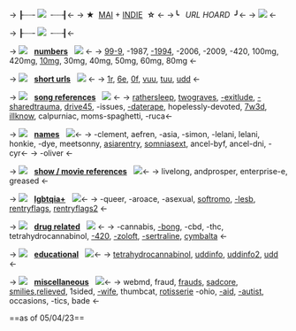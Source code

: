 -> ┠┈┈╴![](https://pixelbank.neocities.org/decome/insects/f928423.gif) ╶┈┈┨<-
-> ★ ‎  [MAI](/1r) + [INDIE](/420) ‎  **☆** <-
->**╰**  ‎   ‎ *URL HOARD*  ‎   ‎**╯**<-
-> ![](https://pixelbank.neocities.org/cats/kittywings.gif) <-

-> ┠┈┈╴![](https://pixelbank.neocities.org/decome/bats/d5325d1b.gif) ╶┈┈┨<-

-> ![](https://pixelbank.neocities.org/decome/swirlys/374c77e1.gif)  ‎  ‎ [**numbers**]()  ‎  ‎ ![](https://pixelbank.neocities.org/decome/swirlys/374c77e1.gif) <-
-> [99-9](/99-9), -1987, [-1994](/-1994), -2006, -2009,
 -420, 100mg, 420mg, [10mg](/10mg), 30mg, 
40mg, 50mg, 60mg, 80mg <-

-> ![](https://pixelbank.neocities.org/decome/wings/b64cb377.gif)  ‎  ‎  [**short urls**]()  ‎  ‎ ![](https://pixelbank.neocities.org/decome/wings/e432e8ed.gif) <-
-> [1r](/1r), [6e](/6e), [0f](/0f), [vuu](/vuu), 
[tuu](/tuu), [udd](/udd) <-

-> ![](https://pixelbank.neocities.org/decome/swirlys/374c77e1.gif)  ‎  ‎  [**song references**]()   ‎  ‎ ![](https://pixelbank.neocities.org/decome/swirlys/374c77e1.gif) <-
-> [rathersleep](/rathersleep), [twograves](/twograves), [-exitlude](/-exitlude), [-sharedtrauma](/-sharedtrauma), 
[drive45](/drive45), -issues, [-daterape](/-daterape), hopelessly-devoted, 
[7w3d](/7w3d), [illknow](/illknow), calpurniac, moms-spaghetti, -ruca<-

-> ![](https://pixelbank.neocities.org/decome/wings/b64cb377.gif)  ‎  ‎  [**names**]()  ‎  ‎  ![](https://pixelbank.neocities.org/decome/wings/e432e8ed.gif)<-
-> -clement, aefren, -asia, -simon, -lelani, lelani, 
honkie, -dye, meetsonny, [asiarentry](/asiarentry), 
[somniasext](/somniasext), ancel-byf, ancel-dni, -cyr<-
-> -oliver <-

-> ![](https://pixelbank.neocities.org/decome/swirlys/374c77e1.gif)  ‎  ‎  [**show / movie references**]()  ‎  ‎  ![](https://pixelbank.neocities.org/decome/swirlys/374c77e1.gif)<-
-> livelong, andprosper, 
enterprise-e, greased <-

-> ![](https://pixelbank.neocities.org/decome/wings/b64cb377.gif)  ‎  ‎  [**lgbtqia+**]()  ‎  ‎  ![](https://pixelbank.neocities.org/decome/wings/e432e8ed.gif)<-
-> -queer, -aroace, -asexual, [softromo](/softromo),
[ -lesb](/-lesb), [rentryflags](/rentryflags), [rentryflags2](/rentryflags2) <-

-> ![](https://pixelbank.neocities.org/decome/swirlys/374c77e1.gif)  ‎  ‎  [**drug related**]()  ‎  ‎  ![](https://pixelbank.neocities.org/decome/swirlys/374c77e1.gif) <-
-> -cannabis, [-bong,](/-bong) -cbd, -thc, 
tetrahydrocannabinol,  [-420](/-420), 
[-zoloft](/-zoloft), [-sertraline](/-sertraline), [cymbalta](/cymbalta) <-

-> ![](https://pixelbank.neocities.org/decome/wings/b64cb377.gif)  ‎  ‎ [**educational**]()  ‎  ‎ ![](https://pixelbank.neocities.org/decome/wings/e432e8ed.gif)<-
-> [tetrahydrocannabinol](/tetrahydrocannabinol), 
[uddinfo](uddinfo), [uddinfo2](/uddinfo2), [udd](/udd) <-

-> ![](https://pixelbank.neocities.org/decome/swirlys/374c77e1.gif)  ‎  ‎  [**miscellaneous**]()   ‎  ‎ ![](https://pixelbank.neocities.org/decome/swirlys/374c77e1.gif)<-
-> webmd, fraud, [frauds](/frauds), [sadcore](/sadcore), 
[smilies](/smilies),[relieved](/relieved), 1sided, [-wife](/-wife),
thumbcat, [rotisserie](/rotisserie) -ohio,
[-aid](-aid), [-autist](/-autist), occasions, 
-tics, bade  <-

==as of 05/04/23==